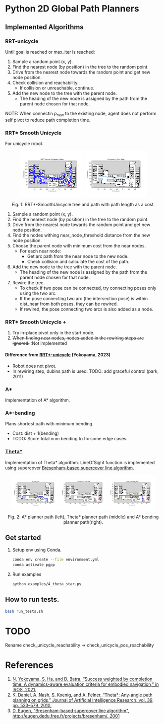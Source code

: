 # Python 2D Global Path Planners

## Implemented Algorithms

### RRT-unicycle
Until goal is reached or max_iter is reached:
1. Sample a random point (x, y).
2. Find the nearest node (by position) in the tree to the random point.
3. Drive from the nearest node towards the random point and get new node position.
4. Check collision and reachability.
    - If collision or unreachable, continue.
5. Add the new node to the tree with the parent node.
    - The heading of the new node is assigned by the path from the parent node chosen for that node.

NOTE: When connectin $p_\text{new}$ to the existing node, agent does not perform self pivot to reduce path completion time.

### RRT* Smooth Unicycle
For unicycle robot.

<p align="center">
  <img width="40%" src="docs/figures/rrt_star_smooth_unicycle_tree.png" align="center" alt="fig1a" />
  <img width="40%" src="docs/figures/rrt_star_smooth_unicycle_path.png" align="center" alt="fig1b" />
  <figcaption align="center">Fig. 1: RRT*-SmoothUnicycle tree and path with path length as a cost.</figcaption>
</p>


1. Sample a random point (x, y).
2. Find the nearest node (by position) in the tree to the random point.
3. Drive from the nearest node towards the random point and get new node position.
4. Find the nodes withing near_node_threshold distance from the new node position.
5. Choose the parent node with minimum cost from the near nodes.
    - For each near node:
        - Get arc path from the near node to the new node.
        - Check collision and calculate the cost of the path.
6. Add the new node to the tree with the parent node.
    - The heading of the new node is assigned by the path from the parent node chosen for that node.
7. Rewire the tree.
    - To check if two pose can be connected, try connecting poses only using the two arc.
    - If the pose connecting two arc (the intersection pose) is within dist_near from both poses, they can be rewired.
    - If rewired, the pose connecting two arcs is also added as a node.

### RRT* Smooth Unicycle +

1. Try in-place pivot only in the start node.
2. ~~When finding near nodes, nodes added in the rewiring steps are ignored.~~ :Not implemented

#### Difference from [RRT*-unicycle](https://github.com/naokiyokoyama/rrt_star) (Yokoyama, 2023)
- Robot does not pivot.
- In rewiring step, dubins path is used. 
    TODO: add graceful control (park, 2011)

### A*
Implementation of A* algorithm.

### A*-bending
Plans shortest path with minimum bending.
- Cost: dist + 1(bending)
- TODO: Score total num bending to fix some edge cases.

### [Theta*](https://arxiv.org/abs/1401.3843)
Implementation of Theta* algorithm.
LineOfSight function is implemented using supercover [Bresenham-based supercover line algorithm](http://eugen.dedu.free.fr/projects/bresenham/).


<p align="center">
  <img width="30%" src="docs/figures/a_star_path.png" align="center" alt="fig2a"/>
  <img width="30%" src="docs/figures/theta_star_path.png" align="center" alt="fig2b"/>
  <img width="30%" src="docs/figures/a_star_bending_path.png" align="center" alt="fig2c"/>
  <figcaption align="center">Fig. 2: A* planner path (left), Theta* planner path (middle) and A* bending planner path(right).</figcaption>
</p>


## Get started
1. Setup env using Conda.
    ```bash
    conda env create --file environment.yml
    conda activate pgpp
    ```
2. Run examples
    ```bash
    python examples/4_theta_star.py
    ```

## How to run tests.
```bash
bash run_tests.sh
```

# TODO
Rename check_unicycle_reachability -> check_unicycle_pos_reachability
# References
1. [N. Yokoyama, S. Ha, and D. Batra, “Success weighted by completion time: A dynamics-aware evaluation criteria for embodied navigation,” in IROS, 2021.](https://arxiv.org/abs/2103.08022)
2. [K. Daniel, A. Nash, S. Koenig, and A. Felner, “Theta*: Any-angle path planning on grids,” Journal of Artificial Intelligence Research, vol. 39, pp. 533–579, 2010.](https://arxiv.org/abs/1401.3843)
3. [D. Eugen, "Bresenham-based supercover line algorithm", http://eugen.dedu.free.fr/projects/bresenham/, 2001](http://eugen.dedu.free.fr/projects/bresenham/)
